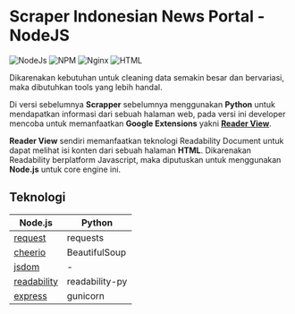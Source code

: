 # Scraper Indonesian News Portal - NodeJS
![NodeJs](https://img.shields.io/badge/Node.js-v10.1.0-339933.svg?style=flat-square&logo=node.js) ![NPM](https://img.shields.io/badge/npm-v6.13.0-CB3837.svg?style=flat-square&logo=npm) ![Nginx](https://img.shields.io/badge/Nginx-v1.10.3-269539.svg?style=flat-square&logo=nginx) ![HTML](https://img.shields.io/badge/HTML-v5-E34F26.svg?style=flat-square&logo=html5) 

Dikarenakan kebutuhan untuk cleaning data semakin besar dan bervariasi, maka dibutuhkan tools yang lebih handal.

Di versi sebelumnya **Scrapper** sebelumnya menggunakan **Python** untuk mendapatkan informasi dari sebuah halaman web, pada versi ini developer mencoba untuk memanfaatkan **Google Extensions** yakni **[Reader View](https://add0n.com/chrome-reader-view.html)**.

**Reader View** sendiri memanfaatkan teknologi Readability Document untuk dapat melihat isi konten dari sebuah halaman **HTML**. Dikarenakan Readability berplatform Javascript, maka diputuskan untuk menggunakan **Node.js** untuk core engine ini.

## Teknologi
|Node.js|Python|
|---|---|
|[request] | requests |
|[cheerio] | BeautifulSoup |
|[jsdom] | - |
|[readability] | readability-py |
|[express] | gunicorn |


[request]: <https://github.com/request/request>
[cheerio]: <https://github.com/cheeriojs/cheerio>
[jsdom]: <https://github.com/jsdom/jsdom>
[readability]: <https://github.com/mozilla/readability>
[express]: <https://github.com/expressjs/express>